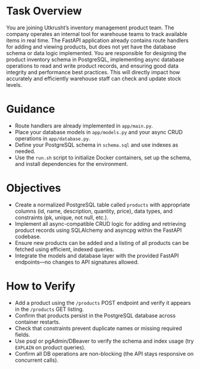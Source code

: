 # Task Overview

You are joining Utkrusht’s inventory management product team. The company operates an internal tool for warehouse teams to track available items in real time. The FastAPI application already contains route handlers for adding and viewing products, but does not yet have the database schema or data logic implemented. You are responsible for designing the product inventory schema in PostgreSQL, implementing async database operations to read and write product records, and ensuring good data integrity and performance best practices. This will directly impact how accurately and efficiently warehouse staff can check and update stock levels.

# Guidance

- Route handlers are already implemented in `app/main.py`.
- Place your database models in `app/models.py` and your async CRUD operations in `app/database.py`.
- Define your PostgreSQL schema in `schema.sql` and use indexes as needed.
- Use the `run.sh` script to initialize Docker containers, set up the schema, and install dependencies for the environment.

# Objectives

- Create a normalized PostgreSQL table called `products` with appropriate columns (id, name, description, quantity, price), data types, and constraints (pk, unique, not null, etc.).
- Implement all async-compatible CRUD logic for adding and retrieving product records using SQLAlchemy and asyncpg within the FastAPI codebase.
- Ensure new products can be added and a listing of all products can be fetched using efficient, indexed queries.
- Integrate the models and database layer with the provided FastAPI endpoints—no changes to API signatures allowed.

# How to Verify

- Add a product using the `/products` POST endpoint and verify it appears in the `/products` GET listing.
- Confirm that products persist in the PostgreSQL database across container restarts.
- Check that constraints prevent duplicate names or missing required fields.
- Use psql or pgAdmin/DBeaver to verify the schema and index usage (try `EXPLAIN` on product queries).
- Confirm all DB operations are non-blocking (the API stays responsive on concurrent calls).
